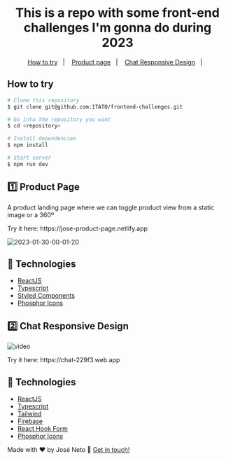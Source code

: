 <h1 align="center">This is a repo with some front-end challenges I'm gonna do during 2023</h1>

<p align="center">
  <a href="#how-to-try">How to try</a>&nbsp;&nbsp;&nbsp;|&nbsp;&nbsp;&nbsp;
  <a href="#one-product-page">Product page</a>&nbsp;&nbsp;&nbsp;|&nbsp;&nbsp;&nbsp;
  <a href="#two-chat-responsive-design">Chat Responsive Design</a>&nbsp;&nbsp;&nbsp;|&nbsp;&nbsp;&nbsp;
</p>

## How to try
```bash
# Clone this repository
$ git clone git@github.com:1TATO/frontend-challenges.git

# Go into the repository you want
$ cd <repository>

# Install dependencies
$ npm install

# Start server
$ npm run dev
```

## :one: Product Page

<p>A product landing page where we can toggle product view from a static image or a 360º</p>
<p>Try it here: https://jose-product-page.netlify.app</p>

![2023-01-30-00-01-20](https://user-images.githubusercontent.com/42624981/215378650-7b162068-ad43-43d8-908c-07c0fb8b9191.gif)

## :rocket: Technologies
- [ReactJS](https://reactjs.org/)
- [Typescript](https://www.typescriptlang.org)
- [Styled Components](https://styled-components.com)
- [Phosphor Icons](https://phosphoricons.com)

## :two: Chat Responsive Design

![video](https://user-images.githubusercontent.com/42624981/215378002-fdab746f-cbed-4aa0-a529-a6afa7e0547c.gif)
<p>Try it here: https://chat-229f3.web.app</p>

## :rocket: Technologies
- [ReactJS](https://reactjs.org/)
- [Typescript](https://www.typescriptlang.org)
- [Tailwind](https://tailwindcss.com)
- [Firebase](https://firebase.google.com/?hl=pt)
- [React Hook Form](https://react-hook-form.com)
- [Phosphor Icons](https://phosphoricons.com)

Made with ♥ by José Neto :wave: [Get in touch!](https://www.linkedin.com/in/jose-netopr/)

